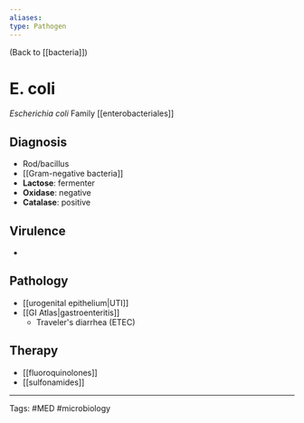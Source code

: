 ```yaml
---
aliases: 
type: Pathogen
---
```


(Back to [[bacteria]])

# E. coli
_Escherichia coli_
Family [[enterobacteriales]]
## Diagnosis
- Rod/bacillus
- [[Gram-negative bacteria]]
- **Lactose**: fermenter
- **Oxidase**: negative
- **Catalase**: positive
## Virulence
- 
## Pathology
- [[urogenital epithelium|UTI]]
- [[GI Atlas|gastroenteritis]]
	- Traveler's diarrhea (ETEC)
## Therapy
- [[fluoroquinolones]]
- [[sulfonamides]]

---
Tags: #MED #microbiology 